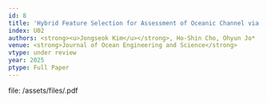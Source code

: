 ```yaml
---
id: 8
title: 'Hybrid Feature Selection for Assessment of Oceanic Channel via Explainable AI'
index: U02
authors: <strong><u>Jongseok Kim</u></strong>, Ho-Shin Cho, Ohyun Jo*
venue: <strong>Journal of Ocean Engineering and Science</strong>
vtype: under review
year: 2025
ptype: Full Paper
---
```


file: /assets/files/.pdf
